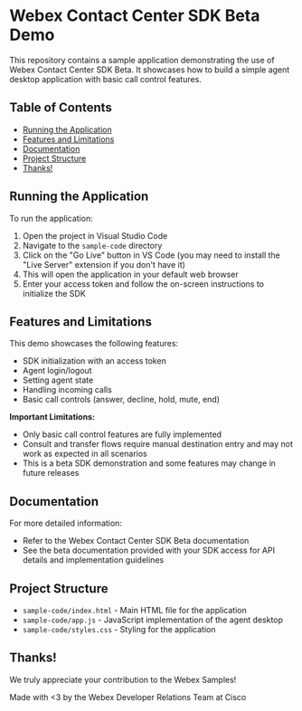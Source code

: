 # Webex Contact Center SDK Beta Demo

This repository contains a sample application demonstrating the use of Webex Contact Center SDK Beta. It showcases how to build a simple agent desktop application with basic call control features.

## Table of Contents

- [Running the Application](#running-the-application)
- [Features and Limitations](#features-and-limitations)
- [Documentation](#documentation)
- [Project Structure](#project-structure)
- [Thanks!](#thanks)

## Running the Application

To run the application:

1. Open the project in Visual Studio Code
2. Navigate to the `sample-code` directory
3. Click on the "Go Live" button in VS Code (you may need to install the "Live Server" extension if you don't have it)
4. This will open the application in your default web browser
5. Enter your access token and follow the on-screen instructions to initialize the SDK

## Features and Limitations

This demo showcases the following features:
- SDK initialization with an access token
- Agent login/logout
- Setting agent state
- Handling incoming calls
- Basic call controls (answer, decline, hold, mute, end)

**Important Limitations:**
- Only basic call control features are fully implemented
- Consult and transfer flows require manual destination entry and may not work as expected in all scenarios
- This is a beta SDK demonstration and some features may change in future releases

## Documentation

For more detailed information:
- Refer to the Webex Contact Center SDK Beta documentation
- See the beta documentation provided with your SDK access for API details and implementation guidelines

## Project Structure

- `sample-code/index.html` - Main HTML file for the application
- `sample-code/app.js` - JavaScript implementation of the agent desktop
- `sample-code/styles.css` - Styling for the application

## Thanks!

We truly appreciate your contribution to the Webex Samples!

Made with <3 by the Webex Developer Relations Team at Cisco
